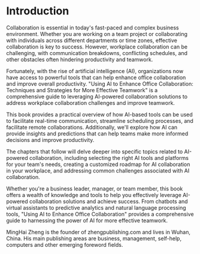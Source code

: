 # Introduction

Collaboration is essential in today's fast-paced and complex business environment. Whether you are working on a team project or collaborating with individuals across different departments or time zones, effective collaboration is key to success. However, workplace collaboration can be challenging, with communication breakdowns, conflicting schedules, and other obstacles often hindering productivity and teamwork.

Fortunately, with the rise of artificial intelligence (AI), organizations now have access to powerful tools that can help enhance office collaboration and improve overall productivity. "Using AI to Enhance Office Collaboration: Techniques and Strategies for More Effective Teamwork" is a comprehensive guide to leveraging AI-powered collaboration solutions to address workplace collaboration challenges and improve teamwork.

This book provides a practical overview of how AI-based tools can be used to facilitate real-time communication, streamline scheduling processes, and facilitate remote collaborations. Additionally, we'll explore how AI can provide insights and predictions that can help teams make more informed decisions and improve productivity.

The chapters that follow will delve deeper into specific topics related to AI-powered collaboration, including selecting the right AI tools and platforms for your team's needs, creating a customized roadmap for AI collaboration in your workplace, and addressing common challenges associated with AI collaboration.

Whether you're a business leader, manager, or team member, this book offers a wealth of knowledge and tools to help you effectively leverage AI-powered collaboration solutions and achieve success. From chatbots and virtual assistants to predictive analytics and natural language processing tools, "Using AI to Enhance Office Collaboration" provides a comprehensive guide to harnessing the power of AI for more effective teamwork.

MingHai Zheng is the founder of zhengpublishing.com and lives in Wuhan, China. His main publishing areas are business, management, self-help, computers and other emerging foreword fields.
